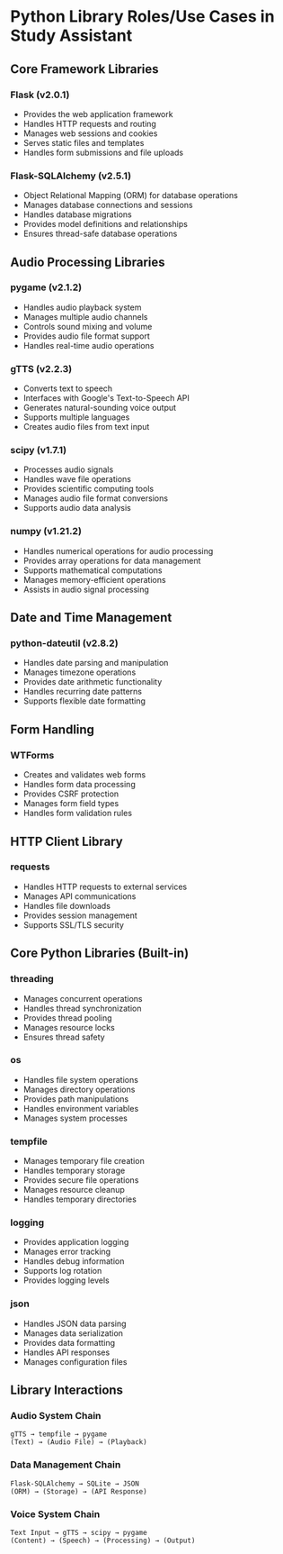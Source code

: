 # Python Library Roles/Use Cases in Study Assistant

## Core Framework Libraries

### Flask (v2.0.1)
- Provides the web application framework
- Handles HTTP requests and routing
- Manages web sessions and cookies
- Serves static files and templates
- Handles form submissions and file uploads

### Flask-SQLAlchemy (v2.5.1)
- Object Relational Mapping (ORM) for database operations
- Manages database connections and sessions
- Handles database migrations
- Provides model definitions and relationships
- Ensures thread-safe database operations

## Audio Processing Libraries

### pygame (v2.1.2)
- Handles audio playback system
- Manages multiple audio channels
- Controls sound mixing and volume
- Provides audio file format support
- Handles real-time audio operations

### gTTS (v2.2.3)
- Converts text to speech
- Interfaces with Google's Text-to-Speech API
- Generates natural-sounding voice output
- Supports multiple languages
- Creates audio files from text input

### scipy (v1.7.1)
- Processes audio signals
- Handles wave file operations
- Provides scientific computing tools
- Manages audio file format conversions
- Supports audio data analysis

### numpy (v1.21.2)
- Handles numerical operations for audio processing
- Provides array operations for data management
- Supports mathematical computations
- Manages memory-efficient operations
- Assists in audio signal processing

## Date and Time Management

### python-dateutil (v2.8.2)
- Handles date parsing and manipulation
- Manages timezone operations
- Provides date arithmetic functionality
- Handles recurring date patterns
- Supports flexible date formatting

## Form Handling

### WTForms
- Creates and validates web forms
- Handles form data processing
- Provides CSRF protection
- Manages form field types
- Handles form validation rules

## HTTP Client Library

### requests
- Handles HTTP requests to external services
- Manages API communications
- Handles file downloads
- Provides session management
- Supports SSL/TLS security

## Core Python Libraries (Built-in)

### threading
- Manages concurrent operations
- Handles thread synchronization
- Provides thread pooling
- Manages resource locks
- Ensures thread safety

### os
- Handles file system operations
- Manages directory operations
- Provides path manipulations
- Handles environment variables
- Manages system processes

### tempfile
- Manages temporary file creation
- Handles temporary storage
- Provides secure file operations
- Manages resource cleanup
- Handles temporary directories

### logging
- Provides application logging
- Manages error tracking
- Handles debug information
- Supports log rotation
- Provides logging levels

### json
- Handles JSON data parsing
- Manages data serialization
- Provides data formatting
- Handles API responses
- Manages configuration files

## Library Interactions

### Audio System Chain
```
gTTS → tempfile → pygame
(Text) → (Audio File) → (Playback)
```

### Data Management Chain
```
Flask-SQLAlchemy → SQLite → JSON
(ORM) → (Storage) → (API Response)
```

### Voice System Chain
```
Text Input → gTTS → scipy → pygame
(Content) → (Speech) → (Processing) → (Output)
```


